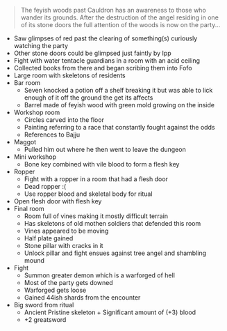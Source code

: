 >The feyish woods past Cauldron has an awareness to those who wander its grounds. After the destruction of the angel residing in one of its stone doors the full attention of the woods is now on the party... 

- Saw glimpses of red past the clearing of something(s) curiously watching the party 
- Other stone doors could be glimpsed just faintly by Ipp
- Fight with water tentacle guardians in a room with an acid ceiling 
- Collected books from there and began scribing them into Fofo
- Large room with skeletons of residents
- Bar room
	- Seven knocked a potion off a shelf breaking it but was able to lick enough of it off the ground the get its affects 
	- Barrel made of feyish wood with green mold growing on the inside
- Workshop room 
	- Circles carved into the floor 
	- Painting referring to a race that constantly fought against the odds 
	- References to Bajju 
- Maggot 
	- Pulled him out where he then went to leave the dungeon 
- Mini workshop
	- Bone key combined with vile blood to form a flesh key 
- Ropper
	- Fight with a ropper in a room that had a flesh door 
	- Dead ropper :(
	- Use ropper blood and skeletal body for ritual 
- Open flesh door with flesh key
- Final room
	- Room full of vines making it mostly difficult terrain 
	- Has skeletons of old mothen soldiers that defended this room
	- Vines appeared to be moving 
	- Half plate gained 
	- Stone pillar with cracks in it 
	- Unlock pillar and fight ensues against tree angel and shambling mound
- Fight
	- Summon greater demon which is a warforged of hell 
	- Most of the party gets downed 
	- Warforged gets loose 
	- Gained 44ish shards from the encounter 
- Big sword from ritual 
	- Ancient Pristine skeleton + Significant amount of (+3) blood 
	- +2 greatsword 